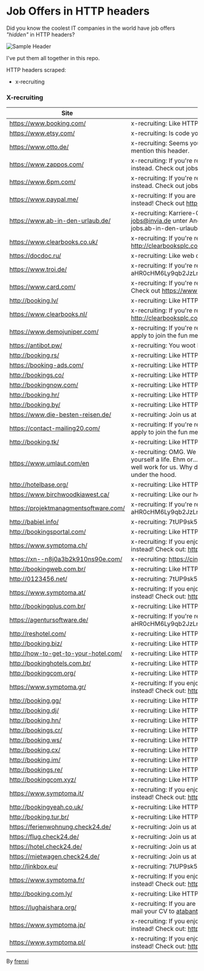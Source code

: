 # Job Offers in HTTP headers

Did you know the coolest IT companies in the world have job offers *"hidden"* in HTTP headers?

![Sample Header](https://francescocarlucci.com/img/job-offers-http-headers.png)

I've put them all together in this repo.

HTTP headers scraped:

- x-recruiting

### X-recruiting

| Site                                  |  Header                                                                                                                                                                                                                                                             |
|---------------------------------------|---------------------------------------------------------------------------------------------------------------------------------------------------------------------------------------------------------------------------------------------------------------------|
| https://www.booking.com/              |  x-recruiting: Like HTTP headers? Come write ours: https://careers.booking.com                                                                                                                                                                                      |
| https://www.etsy.com/                 |  x-recruiting: Is code your craft? https://www.etsy.com/careers                                                                                                                                                                                                     |
| https://www.otto.de/                  |  x-recruiting: Seems you like http headers. To write ours apply at job.otto.de and mention this header.                                                                                                                                                             |
| https://www.zappos.com/               |  x-recruiting: If you're reading this maybe you should be working at Zappos instead.  Check out jobs.zappos.com                                                                                                                                                     |
| https://www.6pm.com/                  |  x-recruiting: If you're reading this maybe you should be working at Zappos instead.  Check out jobs.zappos.com                                                                                                                                                     |
| https://www.paypal.me/                |  x-recruiting: If you are reading this maybe you should be working at PayPal instead! Check out https://www.paypal.com/us/webapps/mpp/paypal-jobs                                                                                                                   |
| https://www.ab-in-den-urlaub.de/      |  x-recruiting: Karriere-Chance gesucht? Bewerben Sie sich per E-Mail an jobs@invia.de unter Angabe der Header-Information oder besuchen Sie uns auf jobs.ab-in-den-urlaub.de                                                                                        |
| https://www.clearbooks.co.uk/         |  x-recruiting: If you're reading this then maybe you should be working for us? http://clearbooksplc.com/careers/                                                                                                                                                    |
| https://docdoc.ru/                    |  x-recruiting: Like web development? Write us: http://bit.ly/2PtALra                                                                                                                                                                                                |
| https://www.troi.de/                  |  x-recruiting: If you're reading this maybe you should check out aHR0cHM6Ly9qb2JzLnRyb2kuZGUvZm9sbG93X3RoZV93aGl0ZV9yYWJiaXQ=                                                                                                                                       |
| https://www.card.com/                 |  x-recruiting: If you're reading this maybe you should be working at CARD.com.  Check out https://www.CARD.com/careers                                                                                                                                              |
| http://booking.lv/                    |  x-recruiting: Like HTTP headers? Come write ours: https://careers.booking.com                                                                                                                                                                                      |
| https://www.clearbooks.nl/            |  x-recruiting: If you're reading this then maybe you should be working for us? http://clearbooksplc.com/careers/                                                                                                                                                    |
| https://www.demojuniper.com/          |  x-recruiting: If you're reading this you should visit www.lifeatjuniper.com and apply to join the fun mention this header.                                                                                                                                         |
| https://antibot.pw/                   |  x-recruiting: You woot bug ? report mr.ekasyahwan@gmail.com                                                                                                                                                                                                        |
| http://booking.rs/                    |  x-recruiting: Like HTTP headers? Come write ours: https://careers.booking.com                                                                                                                                                                                      |
| https://booking-ads.com/              |  x-recruiting: Like HTTP headers? Come write ours: https://careers.booking.com                                                                                                                                                                                      |
| http://bookings.co/                   |  x-recruiting: Like HTTP headers? Come write ours: https://careers.booking.com                                                                                                                                                                                      |
| http://bookingnow.com/                |  x-recruiting: Like HTTP headers? Come write ours: https://careers.booking.com                                                                                                                                                                                      |
| http://booking.hr/                    |  x-recruiting: Like HTTP headers? Come write ours: https://careers.booking.com                                                                                                                                                                                      |
| http://booking.by/                    |  x-recruiting: Like HTTP headers? Come write ours: https://careers.booking.com                                                                                                                                                                                      |
| https://www.die-besten-reisen.de/     |  x-recruiting: Join us at https://jobs.check24.de                                                                                                                                                                                                                   |
| https://contact-mailing20.com/        |  x-recruiting: If you're reading this you should visit www.lifeatjuniper.com and apply to join the fun mention this header.                                                                                                                                         |
| http://booking.tk/                    |  x-recruiting: Like HTTP headers? Come write ours: https://careers.booking.com                                                                                                                                                                                      |
| https://www.umlaut.com/en             |  x-recruiting: OMG. We so can't believe you're actually reading this. Go get yourself a life. Ehm or...wait a minute. If you're actually reading this you might as well work for us. Why don't you stop by at our career section to get a real look under the hood. |
| http://hotelbase.org/                 |  x-recruiting: Like HTTP headers? Come write ours: https://careers.booking.com                                                                                                                                                                                      |
| https://www.birchwoodkiawest.ca/      |  x-recruiting: Like our headers? Write your own with us at birchwood.ca/careers                                                                                                                                                                                     |
| https://projektmanagmentsoftware.com/ |  x-recruiting: If you're reading this maybe you should check out aHR0cHM6Ly9qb2JzLnRyb2kuZGUvZm9sbG93X3RoZV93aGl0ZV9yYWJiaXQ=                                                                                                                                       |
| http://babiel.info/                   |  x-recruiting: 7tUP9sk5x9cc.x-recruiting.babiel.com                                                                                                                                                                                                                 |
| http://bookingsportal.com/            |  x-recruiting: Like HTTP headers? Come write ours: https://careers.booking.com                                                                                                                                                                                      |
| https://www.symptoma.ch/              |  x-recruiting: If you enjoy reading this maybe you should work at Symptoma instead! Check out: https://www.symptoma.com/en/jobs                                                                                                                                     |
| https://xn--n8j0a3b2k910ns90e.com/    |  x-recruiting: https://cinderella.idolmaster.jp/                                                                                                                                                                                                                    |
| http://bookingweb.com.br/             |  x-recruiting: Like HTTP headers? Come write ours: https://careers.booking.com                                                                                                                                                                                      |
| http://0123456.net/                   |  x-recruiting: 7tUP9sk5x9cc.x-recruiting.babiel.com                                                                                                                                                                                                                 |
| https://www.symptoma.at/              |  x-recruiting: If you enjoy reading this maybe you should work at Symptoma instead! Check out: https://www.symptoma.com/en/jobs                                                                                                                                     |
| http://bookingplus.com.br/            |  x-recruiting: Like HTTP headers? Come write ours: https://careers.booking.com                                                                                                                                                                                      |
| https://agentursoftware.de/           |  x-recruiting: If you're reading this maybe you should check out aHR0cHM6Ly9qb2JzLnRyb2kuZGUvZm9sbG93X3RoZV93aGl0ZV9yYWJiaXQ=                                                                                                                                       |
| http://reshotel.com/                  |  x-recruiting: Like HTTP headers? Come write ours: https://careers.booking.com                                                                                                                                                                                      |
| http://booking.biz/                   |  x-recruiting: Like HTTP headers? Come write ours: https://careers.booking.com                                                                                                                                                                                      |
| http://how-to-get-to-your-hotel.com/  |  x-recruiting: Like HTTP headers? Come write ours: https://careers.booking.com                                                                                                                                                                                      |
| http://bookinghotels.com.br/          |  x-recruiting: Like HTTP headers? Come write ours: https://careers.booking.com                                                                                                                                                                                      |
| http://bookingcom.org/                |  x-recruiting: Like HTTP headers? Come write ours: https://careers.booking.com                                                                                                                                                                                      |
| https://www.symptoma.gr/              |  x-recruiting: If you enjoy reading this maybe you should work at Symptoma instead! Check out: https://www.symptoma.com/en/jobs                                                                                                                                     |
| http://booking.gg/                    |  x-recruiting: Like HTTP headers? Come write ours: https://careers.booking.com                                                                                                                                                                                      |
| http://booking.dj/                    |  x-recruiting: Like HTTP headers? Come write ours: https://careers.booking.com                                                                                                                                                                                      |
| http://booking.hn/                    |  x-recruiting: Like HTTP headers? Come write ours: https://careers.booking.com                                                                                                                                                                                      |
| http://bookings.cr/                   |  x-recruiting: Like HTTP headers? Come write ours: https://careers.booking.com                                                                                                                                                                                      |
| http://booking.ws/                    |  x-recruiting: Like HTTP headers? Come write ours: https://careers.booking.com                                                                                                                                                                                      |
| http://booking.cx/                    |  x-recruiting: Like HTTP headers? Come write ours: https://careers.booking.com                                                                                                                                                                                      |
| http://booking.im/                    |  x-recruiting: Like HTTP headers? Come write ours: https://careers.booking.com                                                                                                                                                                                      |
| http://bookings.re/                   |  x-recruiting: Like HTTP headers? Come write ours: https://careers.booking.com                                                                                                                                                                                      |
| http://bookingcom.xyz/                |  x-recruiting: Like HTTP headers? Come write ours: https://careers.booking.com                                                                                                                                                                                      |
| https://www.symptoma.it/              |  x-recruiting: If you enjoy reading this maybe you should work at Symptoma instead! Check out: https://www.symptoma.com/en/jobs                                                                                                                                     |
| http://bookingyeah.co.uk/             |  x-recruiting: Like HTTP headers? Come write ours: https://careers.booking.com                                                                                                                                                                                      |
| http://booking.tur.br/                |  x-recruiting: Like HTTP headers? Come write ours: https://careers.booking.com                                                                                                                                                                                      |
| https://ferienwohnung.check24.de/     |  x-recruiting: Join us at https://jobs.check24.de                                                                                                                                                                                                                   |
| https://flug.check24.de/              |  x-recruiting: Join us at https://jobs.check24.de                                                                                                                                                                                                                   |
| https://hotel.check24.de/             |  x-recruiting: Join us at https://jobs.check24.de                                                                                                                                                                                                                   |
| https://mietwagen.check24.de/         |  x-recruiting: Join us at https://jobs.check24.de                                                                                                                                                                                                                   |
| http://linkbox.eu/                    |  x-recruiting: 7tUP9sk5x9cc.x-recruiting.babiel.com                                                                                                                                                                                                                 |
| https://www.symptoma.fr/              |  x-recruiting: If you enjoy reading this maybe you should work at Symptoma instead! Check out: https://www.symptoma.com/en/jobs                                                                                                                                     |
| http://booking.com.ly/                |  x-recruiting: Like HTTP headers? Come write ours: https://careers.booking.com                                                                                                                                                                                      |
| https://lughaishara.org/              |  x-recruiting: If you are reading this maybe consider working for @Abantu. E-mail your CV to atabantu@gmail.com                                                                                                                                                     |
| https://www.symptoma.jp/              |  x-recruiting: If you enjoy reading this maybe you should work at Symptoma instead! Check out: https://www.symptoma.com/en/jobs                                                                                                                                     |
| https://www.symptoma.pl/              |  x-recruiting: If you enjoy reading this maybe you should work at Symptoma instead! Check out: https://www.symptoma.com/en/jobs                                                                                                                                     |


By [frenxi](https://frenxi.com)
